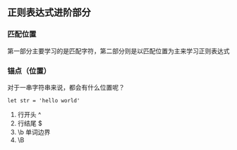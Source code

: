 ## 正则表达式进阶部分

### 匹配位置

第一部分主要学习的是匹配字符，第二部分则是以匹配位置为主来学习正则表达式

### 锚点（位置）

对于一串字符串来说，都会有什么位置呢？

```let str = 'hello world'```

1. 行开头 ^ 
2. 行结尾 $
3. \b 单词边界
4. \B 